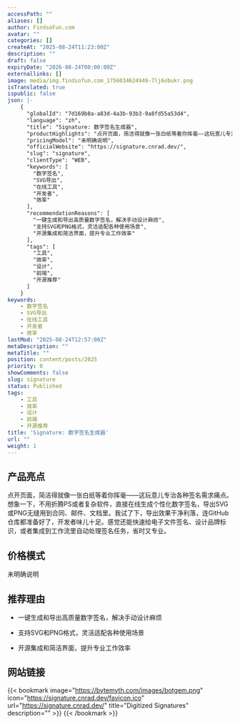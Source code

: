 ```yaml
---
accessPath: ""
aliases: []
author: FindsoFun.com
avatar: ""
categories: []
createAt: "2025-08-24T11:23:00Z"
description: ""
draft: false
expiryDate: "2026-08-24T00:00:00Z"
externallinks: []
image: media/img.findsofun.com_1756034624949-7lj6obukr.png
isTranslated: true
ispublic: false
json: |-
    {
      "globalId": "7d169b8a-a83d-4a3b-93b3-9a8fd55a53d4",
      "language": "zh",
      "title": "Signature: 数字签名生成器",
      "productHighlights": "点开页面，简洁得就像一张白纸等着你挥毫——这玩意儿专治各种签名需求痛点。想象一下，不用折腾PS或者复杂软件，直接在线生成个性化数字签名，导出SVG或PNG无缝用到合同、邮件、文档里。我试了下，导出效果干净利落，连GitHub仓库都准备好了，开发者味儿十足。感觉还能快速给电子文件签名、设计品牌标识，或者集成到工作流里自动处理签名任务，省时又专业。",
      "pricingModel": "未明确说明",
      "officialWebsite": "https://signature.cnrad.dev/",
      "slug": "signature",
      "clientType": "WEB",
      "keywords": [
        "数字签名",
        "SVG导出",
        "在线工具",
        "开发者",
        "效率"
      ],
      "recommendationReasons": [
        "一键生成和导出高质量数字签名，解决手动设计麻烦",
        "支持SVG和PNG格式，灵活适配各种使用场景",
        "开源集成和简洁界面，提升专业工作效率"
      ],
      "tags": [
        "工具",
        "效率",
        "设计",
        "前端",
        "开源推荐"
      ]
    }
keywords:
    - 数字签名
    - SVG导出
    - 在线工具
    - 开发者
    - 效率
lastMod: "2025-08-24T12:57:00Z"
metaDescription: ""
metaTitle: ""
position: content/posts/2025
priority: 0
showComments: false
slug: signature
status: Published
tags:
    - 工具
    - 效率
    - 设计
    - 前端
    - 开源推荐
title: 'Signature: 数字签名生成器'
url: ""
weight: 1
---
```

## 产品亮点
点开页面，简洁得就像一张白纸等着你挥毫——这玩意儿专治各种签名需求痛点。想象一下，不用折腾PS或者复杂软件，直接在线生成个性化数字签名，导出SVG或PNG无缝用到合同、邮件、文档里。我试了下，导出效果干净利落，连GitHub仓库都准备好了，开发者味儿十足。感觉还能快速给电子文件签名、设计品牌标识，或者集成到工作流里自动处理签名任务，省时又专业。

## 价格模式
<!--more-->未明确说明

## 推荐理由
- 一键生成和导出高质量数字签名，解决手动设计麻烦

- 支持SVG和PNG格式，灵活适配各种使用场景

- 开源集成和简洁界面，提升专业工作效率

## 网站链接
{{< bookmark image="https://bytemyth.com/images/botgem.png" icon="https://signature.cnrad.dev/favicon.ico" url="https://signature.cnrad.dev/" title="Digitized Signatures" description="" >}}
{{< /bookmark >}}

